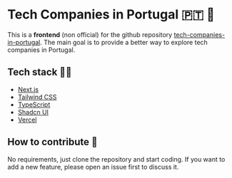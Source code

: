 # Tech Companies in Portugal 🇵🇹 🚀

This is a **frontend** (non official) for the github repository [tech-companies-in-portugal](https://github.com/marmelo/tech-companies-in-portugal). The main goal is to provide a better way to explore tech companies in Portugal.

## Tech stack 🧑‍💻

- [Next.js](https://nextjs.org/)
- [Tailwind CSS](https://tailwindcss.com/)
- [TypeScript](https://www.typescriptlang.org/)
- [Shadcn UI](https://ui.shadcn.com)
- [Vercel](https://vercel.com/)

## How to contribute 🤝

No requirements, just clone the repository and start coding. If you want to add a new feature, please open an issue first to discuss it.
